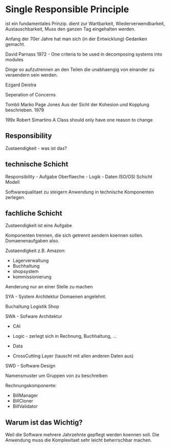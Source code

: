 # Single Responsible Principle

ist ein fundamentales Prinzip.
dient zur Wartbarkeit, Wiederverwendbarkeit, Austauschbarkeit, 
Muss den ganzen Tag eingehalten werden.

Anfang der 70er Jahre hat man sich (in der Entwicklung) Gedanken gemacht.

David Parnass
1972 - One criteria to be used in decomposing systems into modules

Dinge so aufzutrennen an den Teilen die unabhaengig von einander zu 
veraendern sein werden.

Ezgard Deistra 

Seperation of Concerns 

Tombli Marko
Page Jones
Aus der Sicht der Kohesion und Kopplung beschrieben.
1979

199x
Robert Simartins
A Class should only have one reason to change

## Responsibility

Zustaendigkeit - was ist das?

## technische Schicht

Responsibility - Aufgabe
Oberflaeche - Logik - Daten
ISO/OSI Schicht Modell

Softwarequalitaet zu steigern
Anwendung in technische Komponenten zerlegen.

## fachliche Schicht
Zustaendigkeit ist eine Aufgabe

Komponenten trennen, die sich getrennt aendern koennen sollen.
Domaenenaufgaben also.

Zustaendigkeit
z.B. Amazon:
- Lagerverwaltung
- Buchhaltung
- shopsystem
- kommissionierung

Aenderung nur an einer Stelle zu machen


SYA - System Architektur
Domaenen angelehnt.

Buchaltung
Logistik
Shop

SWA - Sofware Architektur

- CAI
- Logic - zerlegt sich in Rechnung, Buchhaltung, ...
- Data

- CrossCutting Layer (tauscht mit allen anderen Daten aus)


SWD - Software Design

Namensmuster um Gruppen von zu beschreiben

Rechnungskomponente:

- BillManager
- BillCloner
- BillValidator

## Warum ist das Wichtig?
Weil die Software mehrere Jahrzehnte gepflegt werden koennen soll.
Die Anwendung muss die Komplexitaet sehr leicht beherrschbar machen.


